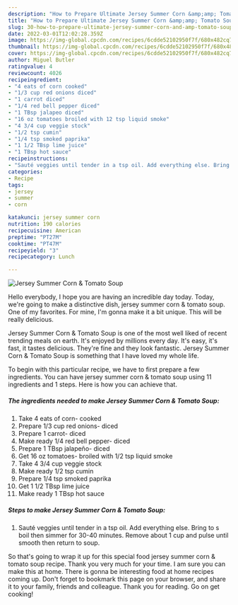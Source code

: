 ```yaml
---
description: "How to Prepare Ultimate Jersey Summer Corn &amp;amp; Tomato Soup"
title: "How to Prepare Ultimate Jersey Summer Corn &amp;amp; Tomato Soup"
slug: 30-how-to-prepare-ultimate-jersey-summer-corn-and-amp-tomato-soup
date: 2022-03-01T12:02:28.359Z
image: https://img-global.cpcdn.com/recipes/6cdde52102950f7f/680x482cq70/jersey-summer-corn-tomato-soup-recipe-main-photo.jpg
thumbnail: https://img-global.cpcdn.com/recipes/6cdde52102950f7f/680x482cq70/jersey-summer-corn-tomato-soup-recipe-main-photo.jpg
cover: https://img-global.cpcdn.com/recipes/6cdde52102950f7f/680x482cq70/jersey-summer-corn-tomato-soup-recipe-main-photo.jpg
author: Miguel Butler
ratingvalue: 4
reviewcount: 4026
recipeingredient:
- "4 eats of corn cooked"
- "1/3 cup red onions diced"
- "1 carrot diced"
- "1/4 red bell pepper diced"
- "1 TBsp jalapeo diced"
- "16 oz tomatoes broiled with 12 tsp liquid smoke"
- "4 3/4 cup veggie stock"
- "1/2 tsp cumin"
- "1/4 tsp smoked paprika"
- "1 1/2 TBsp lime juice"
- "1 TBsp hot sauce"
recipeinstructions:
- "Sauté veggies until tender in a tsp oil. Add everything else. Bring to s boil then simmer for 30-40 minutes. Remove about 1 cup and pulse until smooth then return to soup."
categories:
- Recipe
tags:
- jersey
- summer
- corn

katakunci: jersey summer corn 
nutrition: 190 calories
recipecuisine: American
preptime: "PT27M"
cooktime: "PT47M"
recipeyield: "3"
recipecategory: Lunch

---
```



![Jersey Summer Corn &amp; Tomato Soup](https://img-global.cpcdn.com/recipes/6cdde52102950f7f/680x482cq70/jersey-summer-corn-tomato-soup-recipe-main-photo.jpg)

Hello everybody, I hope you are having an incredible day today. Today, we're going to make a distinctive dish, jersey summer corn &amp; tomato soup. One of my favorites. For mine, I'm gonna make it a bit unique. This will be really delicious.



Jersey Summer Corn &amp; Tomato Soup is one of the most well liked of recent trending meals on earth. It's enjoyed by millions every day. It's easy, it's fast, it tastes delicious. They're fine and they look fantastic. Jersey Summer Corn &amp; Tomato Soup is something that I have loved my whole life.


To begin with this particular recipe, we have to first prepare a few ingredients. You can have jersey summer corn &amp; tomato soup using 11 ingredients and 1 steps. Here is how you can achieve that.

<!--inarticleads1-->

##### The ingredients needed to make Jersey Summer Corn &amp; Tomato Soup:

1. Take 4 eats of corn- cooked
1. Prepare 1/3 cup red onions- diced
1. Prepare 1 carrot- diced
1. Make ready 1/4 red bell pepper- diced
1. Prepare 1 TBsp jalapeño- diced
1. Get 16 oz tomatoes- broiled with 1/2 tsp liquid smoke
1. Take 4 3/4 cup veggie stock
1. Make ready 1/2 tsp cumin
1. Prepare 1/4 tsp smoked paprika
1. Get 1 1/2 TBsp lime juice
1. Make ready 1 TBsp hot sauce




<!--inarticleads2-->

##### Steps to make Jersey Summer Corn &amp; Tomato Soup:

1. Sauté veggies until tender in a tsp oil. Add everything else. Bring to s boil then simmer for 30-40 minutes. Remove about 1 cup and pulse until smooth then return to soup.




So that's going to wrap it up for this special food jersey summer corn &amp; tomato soup recipe. Thank you very much for your time. I am sure you can make this at home. There is gonna be interesting food at home recipes coming up. Don't forget to bookmark this page on your browser, and share it to your family, friends and colleague. Thank you for reading. Go on get cooking!
